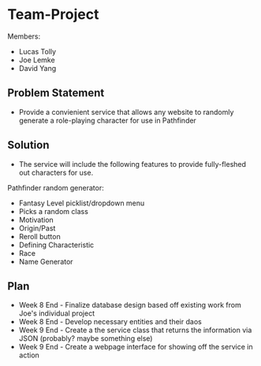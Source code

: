 # Team-Project

Members:
* Lucas Tolly
* Joe Lemke
* David Yang

## Problem Statement

* Provide a convienient service that allows any website to randomly generate a role-playing character for use in Pathfinder

## Solution

* The service will include the following features to provide fully-fleshed out characters for use.

Pathfinder random generator:

* Fantasy Level picklist/dropdown menu
* Picks a random class
* Motivation
* Origin/Past
* Reroll button
* Defining Characteristic
* Race
* Name Generator

## Plan

* Week 8 End - Finalize database design based off existing work from Joe's individual project
* Week 8 End - Develop necessary entities and their daos 
* Week 9 End - Create a the service class that returns the information via JSON (probably? maybe something else)
* Week 9 End - Create a webpage interface for showing off the service in action
